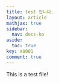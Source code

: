 ```yaml
---
title: test 입니다.
layout: article
mathjax: true
sidebar:
  nav: docs-ko
aside:
  toc: true
key: a0001
comment: true
---
```



This is a test file!
